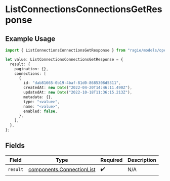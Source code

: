 # ListConnectionsConnectionsGetResponse

## Example Usage

```typescript
import { ListConnectionsConnectionsGetResponse } from "ragie/models/operations";

let value: ListConnectionsConnectionsGetResponse = {
  result: {
    pagination: {},
    connections: [
      {
        id: "dab81665-0b19-4baf-81d0-8685308d5311",
        createdAt: new Date("2022-04-20T14:46:11.490Z"),
        updatedAt: new Date("2022-10-18T11:36:15.213Z"),
        metadata: {},
        type: "<value>",
        name: "<value>",
        enabled: false,
      },
    ],
  },
};
```

## Fields

| Field                                                                  | Type                                                                   | Required                                                               | Description                                                            |
| ---------------------------------------------------------------------- | ---------------------------------------------------------------------- | ---------------------------------------------------------------------- | ---------------------------------------------------------------------- |
| `result`                                                               | [components.ConnectionList](../../models/components/connectionlist.md) | :heavy_check_mark:                                                     | N/A                                                                    |